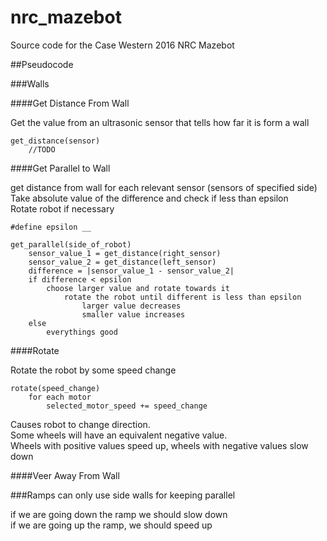 # nrc_mazebot

Source code for the Case Western 2016 NRC Mazebot

##Pseudocode

###Walls

####Get Distance From Wall

Get the value from an ultrasonic sensor that tells how far it is form a wall

    get_distance(sensor)
        //TODO

####Get Parallel to Wall

get distance from wall for each relevant sensor (sensors of specified side) <br />
Take absolute value of the difference and check if less than epsilon <br />
Rotate robot if necessary

    #define epsilon __

    get_parallel(side_of_robot)
        sensor_value_1 = get_distance(right_sensor)
        sensor_value_2 = get_distance(left_sensor)
        difference = |sensor_value_1 - sensor_value_2|
        if difference < epsilon
            choose larger value and rotate towards it
                rotate the robot until different is less than epsilon
                    larger value decreases
                    smaller value increases
        else 
            everythings good

####Rotate

Rotate the robot by some speed change

    rotate(speed_change)
        for each motor
            selected_motor_speed += speed_change

Causes robot to change direction.<br />
Some wheels will have an equivalent negative value.<br />
Wheels with positive values speed up, wheels with negative values slow down<br />


####Veer Away From Wall

###Ramps
can only use side walls for keeping parallel

if we are going down the ramp we should slow down<br />
if we are going up the ramp, we should speed up<br />